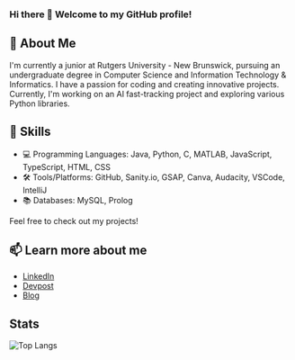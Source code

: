 ### Hi there 👋 Welcome to my GitHub profile!

## 🌟 About Me
I'm currently a junior at Rutgers University - New Brunswick, pursuing an undergraduate degree in Computer Science and Information Technology & Informatics. I have a passion for coding and creating innovative projects. Currently, I'm working on an AI fast-tracking project and exploring various Python libraries. 

## 🚀 Skills
- 💻 Programming Languages: Java, Python, C, MATLAB, JavaScript, TypeScript, HTML, CSS
- 🛠️ Tools/Platforms: GitHub, Sanity.io, GSAP, Canva, Audacity, VSCode, IntelliJ
- 📚 Databases: MySQL, Prolog

Feel free to check out my projects!

## 📫 Learn more about me
- [LinkedIn](https://www.linkedin.com/in/shatakshi-ranjan/)
- [Devpost](https://devpost.com/ShatakshiRanjan?ref_content=user-portfolio&ref_feature=portfolio&ref_medium=global-nav)
- [Blog](https://shatakshiranjan9.wixsite.com/shatakshiranjan)

## Stats
![Top Langs](https://github-readme-stats.vercel.app/api/top-langs/?username=ShatakshiRanjan&layout=compact&theme=panda)



<!--
**ShatakshiRanjan/ShatakshiRanjan** is a ✨ _special_ ✨ repository because its `README.md` (this file) appears on your GitHub profile.

Here are some ideas to get you started:

- 🔭 I’m currently working on ...
- 🌱 I’m currently learning ...
- 👯 I’m looking to collaborate on ...
- 🤔 I’m looking for help with ...
- 💬 Ask me about ...
- 📫 How to reach me: ...
- 😄 Pronouns: ...
- ⚡ Fun fact: ...
-->
